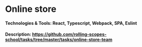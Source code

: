 # Online store

#### Technologies & Tools: React, Typescript, Webpack, SPA, Eslint
#### Description: https://github.com/rolling-scopes-school/tasks/tree/master/tasks/online-store-team